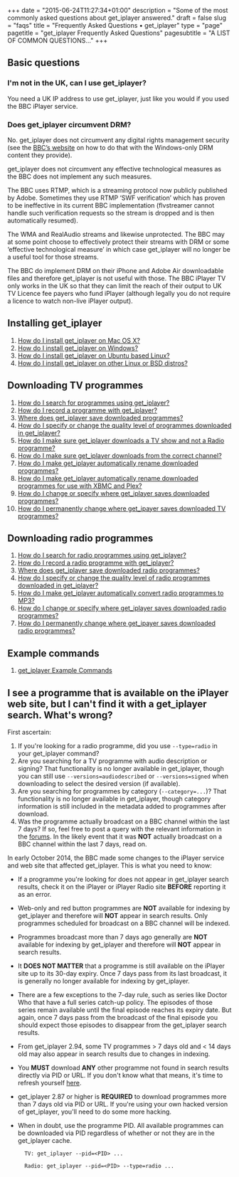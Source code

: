 +++
date = "2015-06-24T11:27:34+01:00"
description = "Some of the most commonly asked questions about get_iplayer answered."
draft = false
slug = "faqs"
title = "Frequently Asked Questions • get_iplayer"
type = "page"
pagetitle = "get_iplayer Frequently Asked Questions"
pagesubtitle = "A LIST OF COMMON QUESTIONS..."
+++

## Basic questions

### I'm not in the UK, can I use get_iplayer?

You need a UK IP address to use get_iplayer, just like you would if you used the BBC iPlayer service.

### Does get_iplayer circumvent DRM?

No. get_iplayer does not circumvent any digital rights management security (see the [BBC’s website](http://news.bbc.co.uk/1/hi/technology/6944830.stm) on how to do that with the Windows-only DRM content they provide).

get_iplayer does not circumvent any effective technological measures as the BBC does not implement any such measures.

The BBC uses RTMP, which is a streaming protocol now publicly published by Adobe. Sometimes they use RTMP ‘SWF verification’ which has proven to be ineffective in its current BBC implementation (flvstreamer cannot handle such verification requests so the stream is dropped and is then automatically resumed).

The WMA and RealAudio streams and likewise unprotected. The BBC may at some point choose to effectively protect their streams with DRM or some ‘effective technological measure’ in which case get_iplayer will no longer be a useful tool for those streams.

The BBC do implement DRM on their iPhone and Adobe Air downloadable files and therefore get_iplayer is not useful with those. The BBC iPlayer TV only works in the UK so that they can limit the reach of their output to UK TV Licence fee payers who fund iPlayer (although legally you do not require a licence to watch non-live iPlayer output).

## Installing get_iplayer

1.  [How do I install get_iplayer on Mac OS X?](/guides/mac-os-x-quick-install-guide/)
2.  [How do I install get_iplayer on Windows?](/guides/windowsinstall/)
3.  [How do I install get_iplayer on Ubuntu based Linux?](/wiki/ubuntu/)
4.  [How do I install get_iplayer on other Linux or BSD distros?](/downloads/#more-installation-guides)

## Downloading TV programmes

1. [How do I search for programmes using get_iplayer?](/guides/tv-download-guide/#how-do-i-search-for-programmes-using-get-iplayer)
2. [How do I record a programme with get_iplayer?](/guides/tv-download-guide/#how-do-i-record-a-programme-with-get-iplayer)
3. [Where does get_iplayer save downloaded programmes?](/guides/tv-download-guide/#where-does-get-iplayer-save-downloaded-programmes)
4. [How do I specify or change the quality level of programmes downloaded in get_iplayer?](/guides/tv-download-guide/#how-do-i-specify-or-change-the-quality-level-of-programmes-downloaded-in-get-iplayer)
5. [How do I make sure get_iplayer downloads a TV show and not a Radio programme?](/guides/tv-download-guide/#how-do-i-make-sure-get-iplayer-downloads-a-tv-show-and-not-a-radio-programme)
6. [How do I make sure get_iplayer downloads from the correct channel?](/guides/tv-download-guide/#how-do-i-make-sure-get-iplayer-downloads-from-the-correct-channel)
7. [How do I make get_iplayer automatically rename downloaded programmes?](/guides/tv-download-guide/#how-do-i-make-get-iplayer-automatically-rename-downloaded-programmes)
8. [How do I make get_iplayer automatically rename downloaded programmes for use with XBMC and Plex?](/guides/tv-download-guide/#how-do-i-make-get-iplayer-automatically-rename-downloaded-programmes-for-use-with-xbmc-and-plex)
9. [How do I change or specify where get_iplayer saves downloaded programmes?](/guides/tv-download-guide/#how-do-i-change-or-specify-where-get-iplayer-saves-downloaded-programmes)
10. [How do I permanently change where get_ipayer saves downloaded TV programmes?](/guides/tv-download-guide/#how-do-i-permanently-change-where-get-ipayer-saves-downloaded-tv-programmes)

## Downloading radio programmes

1. [How do I search for radio programmes using get_iplayer?](/guides/radio-download-guide/#how-do-i-search-for-radio-programmes-using-get-iplayer)
1. [How do I record a radio programme with get_iplayer?](/guides/radio-download-guide/#how-do-i-record-a-radio-programme-with-get-iplayer)
1. [Where does get_iplayer save downloaded radio programmes?](/guides/radio-download-guide/#where-does-get-iplayer-save-downloaded-radio-programmes)
1. [How do I specify or change the quality level of radio programmes downloaded in get_iplayer?](/guides/radio-download-guide/#how-do-i-specify-or-change-the-quality-level-of-radio-programmes-downloaded-in-get-iplayer)
1. [How do I make get_iplayer automatically convert radio programmes to MP3?](/guides/radio-download-guide/#how-do-i-make-get-iplayer-automatically-convert-radio-programmes-to-mp3)
1. [How do I change or specify where get_iplayer saves downloaded radio programmes?](/guides/radio-download-guide/#how-do-i-change-or-specify-where-get-iplayer-saves-downloaded-radio-programmes)
1. [How do I permanently change where get_ipayer saves downloaded radio programmes?](/guides/radio-download-guide/#how-do-i-permanently-change-where-get-ipayer-saves-downloaded-radio-programmes)

## Example commands

1.  [get_iplayer Example Commands](/wiki/documentation/)
<a name="faq1"></a>
## I see a programme that is available on the iPlayer web site, but I can't find it with a get_iplayer search.  What's wrong?

First ascertain:

1. If you're looking for a radio programme, did you use `--type=radio` in your get_iplayer command?
2. Are you searching for a TV programme with audio description or signing? That functionality is no longer available in get_iplayer, though you can still use `--versions=audiodescribed` or `--versions=signed` when downloading to select the desired version (if available).
3. Are you searching for programmes by category (`--category=...`)? That functionality is no longer available in get_iplayer, though category information is still included in the metadata added to programmes after download.
4. Was the programme actually broadcast on a BBC channel within the last 7 days?  If so, feel free to post a query with the relevant information in the [forums](/forums/).  In the likely event that it was **NOT** actually broadcast on a BBC channel within the last 7 days, read on.

In early October 2014, the BBC made some changes to the iPlayer service and web site that affected get_iplayer.  This is what you need to know:

- If a programme you're looking for does not appear in get_iplayer search results, check it on the iPlayer or iPlayer Radio site **BEFORE** reporting it as an error.
- Web-only and red button programmes are **NOT** available for indexing by get_iplayer and therefore will **NOT** appear in search results. Only programmes scheduled for broadcast on a BBC channel will be indexed.
- Programmes broadcast more than 7 days ago generally are **NOT** available for indexing by get_iplayer and therefore will **NOT** appear in search results.  
- It **DOES NOT MATTER** that a programme is still available on the iPlayer site up to its 30-day expiry.  Once 7 days pass from its last broadcast, it is generally no longer available for indexing by get_iplayer.
- There are a few exceptions to the 7-day rule, such as series like Doctor Who that have a full series catch-up policy. The episodes of those series remain available until the final episode reaches its expiry date.  But again, once 7 days pass from the broadcast of the final episode you should expect those episodes to disappear from the get_iplayer search results.
- From get_iplayer 2.94, some TV programmes > 7 days old and < 14 days old may also appear in search results due to changes in indexing.
- You **MUST** download **ANY** other programme not found in search results directly via PID or URL. If you don't know what that means, it's time to refresh yourself [here](documentation#recording).
- get_iplayer 2.87 or higher is **REQUIRED** to download programmes more than 7 days old via PID or URL.  If you're using your own hacked version of get_iplayer, you'll need to do some more hacking.
- When in doubt, use the programme PID.  All available programmes can be downloaded via PID regardless of whether or not they are in the get_iplayer cache.

        TV: get_iplayer --pid=<PID> ...

        Radio: get_iplayer --pid=<PID> --type=radio ...
